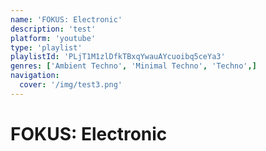 ```yaml
---
name: 'FOKUS: Electronic'
description: 'test'
platform: 'youtube'
type: 'playlist'
playlistId: 'PLjT1M1zlDfkTBxqYwauAYcuoibq5ceYa3'
genres: ['Ambient Techno', 'Minimal Techno', 'Techno',]
navigation:
  cover: '/img/test3.png'
---
```


# FOKUS: Electronic

